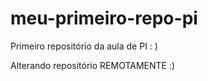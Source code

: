 # meu-primeiro-repo-pi
Primeiro repositório da aula de PI : ) 


Alterando repositório REMOTAMENTE :)
